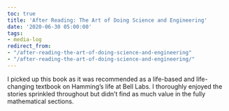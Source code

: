 ```yaml
---
toc: true
title: 'After Reading: The Art of Doing Science and Engineering'
date: '2020-06-30 05:00:00'
tags:
- media-log
redirect_from:
- "/after-reading-the-art-of-doing-science-and-engineering"
- "/after-reading-the-art-of-doing-science-and-engineering/"
---
```


I picked up this book as it was recommended as a life-based and life-changing textbook on Hamming’s life at Bell Labs. I thoroughly enjoyed the stories sprinkled throughout but didn’t find as much value in the fully mathematical sections.

